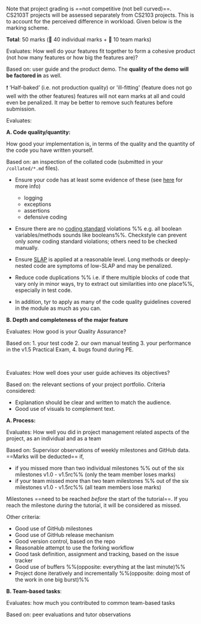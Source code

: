Note that project grading is ==not competitive (not bell curved)==. CS2103T projects will be assessed separately from CS2103 projects. This is to account for the perceived difference in workload. Given below is the marking scheme.

**Total**: 50 marks (:bust_in_silhouette: 40 individual marks + :busts_in_silhouette: 10 team marks)

<panel header="1. **Product features** [:busts_in_silhouette:][5 marks]" expanded>

Evaluates: How well do your features fit together to form a cohesive product (not how many features or how big the features are)?

Based on: user guide and the product demo. The **quality of the demo will be factored in** as well.

:exclamation: ‘Half-baked’ (i.e. not production quality) or 'ill-fitting' (feature does not go well with the other features) features will not earn marks at all and could even be penalized. It may be better to remove such features before submission.

</panel>

<panel header="2. **Implementation** [:bust_in_silhouette:][15 marks]" expanded>

Evaluates: 

**A. Code quality/quantity:** 

How good your implementation is, in terms of the quality and the quantity of the code you have written yourself.

Based on: an inspection of the collated code (submitted in your `/collated/*.md` files).

<span id="code-quality-tips">

<panel header=":bulb: Tips: how to score high for code quality" no-close>

* Ensure your code has at least some evidence of these (see [here](../book/errorHandling/index.html) for more info)
  * logging
  * exceptions
  * assertions
  * defensive coding
  
* Ensure there are no [coding standard](https://oss-generic.github.io/process/codingStandards/CodingStandard-Java.html) violations %%&nbsp;e.g. all boolean variables/methods sounds like booleans%%. Checkstyle can prevent only _some_ coding standard violations; others need to be checked manually.

* Ensure [SLAP](../book/codeQuality/maximiseReadability/intermediate/index.html) is applied at a reasonable level. Long methods or deeply-nested code are symptoms of low-SLAP and may be penalized.

* Reduce code duplications %%&nbsp;i.e. if there multiple blocks of code that vary only in minor ways, try to extract out similarities into one place%%, especially in test code. 

* In addition, tyr to apply as many of the <trigger trigger="click" for="modal:v15-codeQuality">code quality guidelines covered in the module</trigger> as much as you can.

</panel><p>

</span>

**B. Depth and completeness of the major feature**

</panel>

<panel header="3. **QA** [:bust_in_silhouette:][10 marks]" expanded>

Evaluates: How good is your Quality Assurance? 

Based on: 1. your test code 2. our own manual testing 3. your performance in the <trigger trigger="click" for="modal:projectAssessment-practicalExam">v1.5 Practical Exam</trigger>, 4. bugs found during PE. 

<panel type="seamless" header="Expectations for writing automated tests:" expanded>
  <include src="project-testing.md#expectations"/>
</panel>
  
</panel>

<modal large title="Admin &raquo; Project &rarr;" id="modal:projectAssessment-practicalExam">
  <include src="project-v15.md#v15-practicalExam"/>
</modal>


<panel header="4. **Documentation** [:bust_in_silhouette:][10 marks]" expanded>

Evaluates: How well does your user guide achieves its objectives? 

Based on: the relevant sections of your project portfolio. Criteria considered:
* Explanation should be clear and written to match the audience.
* Good use of visuals to complement text.
    
</panel>
  
<panel header="5. **Project management** [:busts_in_silhouette: 5 + :bust_in_silhouette: 5 = 10 marks]" expanded>
<div id="project-management-grading">  

**A. Process:** 

Evaluates: How well you did in project management related aspects of the project, as an individual and as a team 

Based on: Supervisor observations of weekly milestones and GitHub data. ==Marks will be deducted== if,
 * if you missed more than two individual milestones %%&nbsp;out of the six milestones v1.0 - v1.5rc%% (only the team member loses marks)
 * if your team missed more than two team milestones %%&nbsp;out of the six milestones v1.0 - v1.5rc%% (all team members lose marks)
 
Milestones ==need to be reached _before_ the start of the tutorial==. If you reach the milestone _during_ the tutorial, it will be considered as missed.
  
Other criteria:
* Good use of GitHub milestones
* Good use of GitHub release mechanism
* Good version control, based on the repo
* Reasonable attempt to use the forking workflow
* Good task definition, assignment and tracking, based on the issue tracker
* Good use of buffers %%(opposite: everything at the last minute)%%
* Project done iteratively and incrementally %%(opposite: doing most of the work in one big burst)%% 

**B. Team-based tasks**: 

Evaluates: how much you contributed to common <trigger trigger="click" for="modal:projectAssessment-teamTasksExamples">team-based tasks</trigger>

Based on: peer evaluations and tutor observations

<modal large title="Admin &raquo; Project Scope (extract)" id="modal:projectAssessment-teamTasksExamples">
  <include src="project-scope.md#example-team-tasks"/>
</modal>

</div>
</panel>
<p/>

